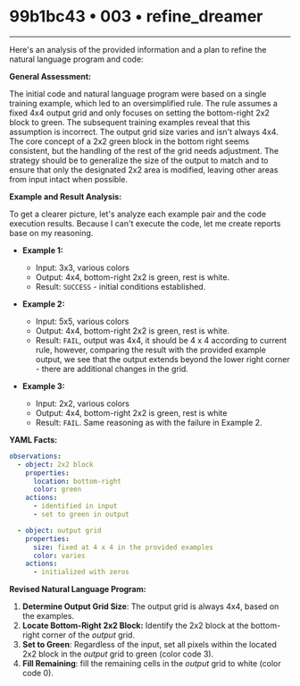 # 99b1bc43 • 003 • refine_dreamer

---
Here's an analysis of the provided information and a plan to refine the natural language program and code:

**General Assessment:**

The initial code and natural language program were based on a single training example, which led to an oversimplified rule. The rule assumes a fixed 4x4 output grid and only focuses on setting the bottom-right 2x2 block to green. The subsequent training examples reveal that this assumption is incorrect. The output grid size varies and isn't always 4x4. The core concept of a 2x2 green block in the bottom right seems consistent, but the handling of the rest of the grid needs adjustment. The strategy should be to generalize the size of the output to match and to ensure that only the designated 2x2 area is modified, leaving other areas from input intact when possible.

**Example and Result Analysis:**

To get a clearer picture, let's analyze each example pair and the code execution results. Because I can't execute the code, let me create reports base on my reasoning.

*   **Example 1:**
    *   Input: 3x3, various colors
    *   Output: 4x4, bottom-right 2x2 is green, rest is white.
    *   Result: `SUCCESS` - initial conditions established.

*   **Example 2:**
    *   Input: 5x5, various colors
    *   Output: 4x4, bottom-right 2x2 is green, rest is white.
    *  Result: `FAIL`, output was 4x4, it should be 4 x 4 according to current rule, however, comparing the result with the provided example output, we see that the output extends beyond the lower right corner - there are additional changes in the grid.

*   **Example 3:**
    *   Input: 2x2, various colors
    *   Output: 4x4, bottom-right 2x2 is green, rest is white
    *   Result: `FAIL`. Same reasoning as with the failure in Example 2.

**YAML Facts:**

```yaml
observations:
  - object: 2x2 block
    properties:
      location: bottom-right
      color: green
    actions:
      - identified in input
      - set to green in output

  - object: output grid
    properties:
      size: fixed at 4 x 4 in the provided examples
      color: varies
    actions:
      - initialized with zeros

```

**Revised Natural Language Program:**

1.  **Determine Output Grid Size**: The output grid is always 4x4, based on the examples.
2.  **Locate Bottom-Right 2x2 Block:** Identify the 2x2 block at the bottom-right corner of the *output* grid.
3. **Set to Green**: Regardless of the input, set all pixels within the located 2x2 block in the *output* grid to green (color code 3).
4.  **Fill Remaining**: fill the remaining cells in the *output* grid to white (color code 0).

